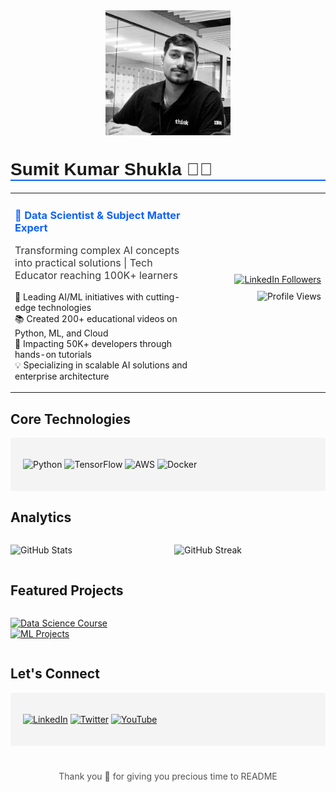 <div align="center">
  <img src="images/sumit.jpg" alt="Github Banner" style="max-width: 200px; max-height: 200px; width: 40%; object-fit: cover; margin: 0 auto; display: block;">
</div>

<h1 align="left" style="font-family: 'IBM Plex Sans', sans-serif; border-bottom: 2px solid #0f62fe;">
  Sumit Kumar Shukla 👨‍💻
</h1>

<table border="0">
 <tr>
    <td width="60%">
        <h3 style="color: #0f62fe">🚀 Data Scientist & Subject Matter Expert</h3>
        <p style="color: #393939; font-size: 16px;">
          Transforming complex AI concepts into practical solutions | Tech Educator reaching 100K+ learners
        </p>
        <ul style="list-style: none; padding: 0;">
          <li>🎯 Leading AI/ML initiatives with cutting-edge technologies</li>
          <li>📚 Created 200+ educational videos on Python, ML, and Cloud</li>
          <li>🌟 Impacting 50K+ developers through hands-on tutorials</li>
          <li>💡 Specializing in scalable AI solutions and enterprise architecture</li>
        </ul>
    </td>
    <td width="40%">
        <div align="right">
            <a href="https://linkedin.com/in/YourProfile">
                <img src="https://img.shields.io/badge/LinkedIn_Followers_2K+-0f62fe?style=for-the-badge&logo=linkedin&logoColor=white" alt="LinkedIn Followers">
            </a>
            <p style="margin-top: 10px;">
                <img src="https://komarev.com/ghpvc/?username=nodeswithsumit&color=0f62fe&style=flat-square&label=Profile+Views" alt="Profile Views"/>
            </p>
        </div>
    </td>
 </tr>
</table>

## Core Technologies
<div align="left" style="background: #f4f4f4; padding: 20px; border-radius: 4px;">

![Python](https://img.shields.io/badge/Python-3670A0?style=flat-square&logo=python&logoColor=white&color=0f62fe)
![TensorFlow](https://img.shields.io/badge/TensorFlow-%23FF6F00.svg?style=flat-square&logo=TensorFlow&logoColor=white&color=0f62fe)
![AWS](https://img.shields.io/badge/AWS-%23FF9900.svg?style=flat-square&logo=amazon-aws&logoColor=white&color=0f62fe)
![Docker](https://img.shields.io/badge/Docker-%230db7ed.svg?style=flat-square&logo=docker&logoColor=white&color=0f62fe)

</div>

## Analytics
<div style="display: grid; grid-template-columns: repeat(2, 1fr); gap: 20px;">

![GitHub Stats](https://github-readme-stats.vercel.app/api?username=nodeswithsumit&show_icons=true&hide_border=true&title_color=0f62fe&icon_color=0f62fe&bg_color=ffffff&count_private=true&include_all_commits=true&custom_title=GitHub%20Contributions&card_width=450&rank_icon=github)

![GitHub Streak](https://github-readme-streak-stats.herokuapp.com/?user=nodeswithsumit&theme=light&hide_border=true&ring=0f62fe&fire=0f62fe&currStreakLabel=0f62fe&sideLabels=0f62fe)

</div>

## Featured Projects
<div style="display: grid; grid-template-columns: repeat(2, 1fr); gap: 16px;">

[![Data Science Course](https://img.shields.io/badge/YouTube-Data_Science_Course-0f62fe?style=for-the-badge&logo=youtube)](https://youtube.com/nodeswithsumit)
[![ML Projects](https://img.shields.io/badge/GitHub-ML_Projects-0f62fe?style=for-the-badge&logo=github)](https://github.com/nodeswithsumit)

</div>

## Let's Connect
<div style="background: #f4f4f4; padding: 20px; border-radius: 4px;">

[![LinkedIn](https://img.shields.io/badge/LinkedIn-0f62fe?style=for-the-badge&logo=linkedin&logoColor=white)](https://linkedin.com/in/sumitkumarshukla)
[![Twitter](https://img.shields.io/badge/Twitter-0f62fe?style=for-the-badge&logo=twitter&logoColor=white)](Your-Twitter-URL)
[![YouTube](https://img.shields.io/badge/YouTube-0f62fe?style=for-the-badge&logo=youtube&logoColor=white)](https://youtube.com/@nodeswithsumit)

</div>

<footer style="margin-top: 40px; text-align: center; color: #525252;">
  <p>Thank you 💙 for giving you precious time to README</p>
</footer>
